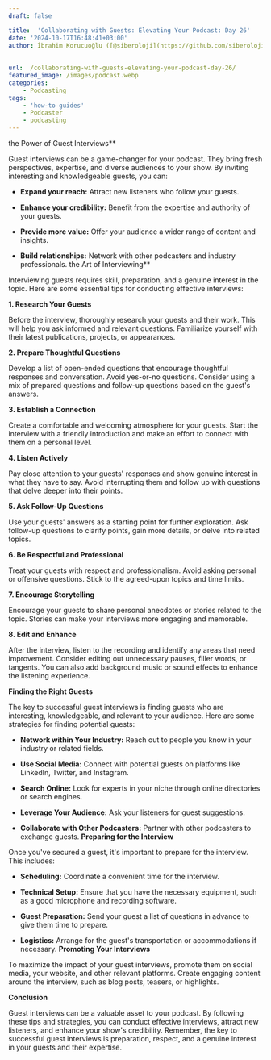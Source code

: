 ```yaml
---
draft: false

title:  'Collaborating with Guests: Elevating Your Podcast: Day 26'
date: '2024-10-17T16:48:41+03:00'
author: İbrahim Korucuoğlu ([@siberoloji](https://github.com/siberoloji))
 
 
url:  /collaborating-with-guests-elevating-your-podcast-day-26/
featured_image: /images/podcast.webp
categories:
    - Podcasting
tags:
    - 'how-to guides'
    - Podcaster
    - podcasting
---
```

the Power of Guest Interviews**

Guest interviews can be a game-changer for your podcast. They bring fresh perspectives, expertise, and diverse audiences to your show. By inviting interesting and knowledgeable guests, you can:
* **Expand your reach:** Attract new listeners who follow your guests.

* **Enhance your credibility:** Benefit from the expertise and authority of your guests.

* **Provide more value:** Offer your audience a wider range of content and insights.

* **Build relationships:** Network with other podcasters and industry professionals.
the Art of Interviewing**

Interviewing guests requires skill, preparation, and a genuine interest in the topic. Here are some essential tips for conducting effective interviews:

**1. Research Your Guests**

Before the interview, thoroughly research your guests and their work. This will help you ask informed and relevant questions. Familiarize yourself with their latest publications, projects, or appearances.

**2. Prepare Thoughtful Questions**

Develop a list of open-ended questions that encourage thoughtful responses and conversation. Avoid yes-or-no questions. Consider using a mix of prepared questions and follow-up questions based on the guest's answers.

**3. Establish a Connection**

Create a comfortable and welcoming atmosphere for your guests. Start the interview with a friendly introduction and make an effort to connect with them on a personal level.

**4. Listen Actively**

Pay close attention to your guests' responses and show genuine interest in what they have to say. Avoid interrupting them and follow up with questions that delve deeper into their points.

**5. Ask Follow-Up Questions**

Use your guests' answers as a starting point for further exploration. Ask follow-up questions to clarify points, gain more details, or delve into related topics.

**6. Be Respectful and Professional**

Treat your guests with respect and professionalism. Avoid asking personal or offensive questions. Stick to the agreed-upon topics and time limits.

**7. Encourage Storytelling**

Encourage your guests to share personal anecdotes or stories related to the topic. Stories can make your interviews more engaging and memorable.

**8. Edit and Enhance**

After the interview, listen to the recording and identify any areas that need improvement. Consider editing out unnecessary pauses, filler words, or tangents. You can also add background music or sound effects to enhance the listening experience.

**Finding the Right Guests**

The key to successful guest interviews is finding guests who are interesting, knowledgeable, and relevant to your audience. Here are some strategies for finding potential guests:
* **Network within Your Industry:** Reach out to people you know in your industry or related fields.

* **Use Social Media:** Connect with potential guests on platforms like LinkedIn, Twitter, and Instagram.

* **Search Online:** Look for experts in your niche through online directories or search engines.

* **Leverage Your Audience:** Ask your listeners for guest suggestions.

* **Collaborate with Other Podcasters:** Partner with other podcasters to exchange guests.
**Preparing for the Interview**

Once you've secured a guest, it's important to prepare for the interview. This includes:
* **Scheduling:** Coordinate a convenient time for the interview.

* **Technical Setup:** Ensure that you have the necessary equipment, such as a good microphone and recording software.

* **Guest Preparation:** Send your guest a list of questions in advance to give them time to prepare.

* **Logistics:** Arrange for the guest's transportation or accommodations if necessary.
**Promoting Your Interviews**

To maximize the impact of your guest interviews, promote them on social media, your website, and other relevant platforms. Create engaging content around the interview, such as blog posts, teasers, or highlights.

**Conclusion**

Guest interviews can be a valuable asset to your podcast. By following these tips and strategies, you can conduct effective interviews, attract new listeners, and enhance your show's credibility. Remember, the key to successful guest interviews is preparation, respect, and a genuine interest in your guests and their expertise.
